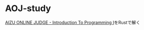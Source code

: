 # AOJ-study
[AIZU ONLINE JUDGE - Introduction To Programming I](http://judge.u-aizu.ac.jp/onlinejudge/finder.jsp?course=ITP1)をRustで解く
